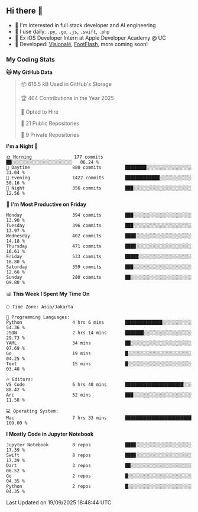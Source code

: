 ## Hi there 👋

- 🤖 I'm interested in full stack developer and AI engineering
- 🌱 I use daily: `.py`, `.go`, `.js`, `.swift`, `.php`
- 🍎 Ex iOS Developer Intern at Apple Developer Academy @ UC
- 🔨 Developed: [Visionalé](https://apps.apple.com/id/app/visional%C3%A9/id6737191146), [FootFlash](https://apps.apple.com/id/app/footflash/id6550905078), more coming soon!

### My Coding Stats

<!--START_SECTION:waka-->
**🐱 My GitHub Data** 

> 📦 616.5 kB Used in GitHub's Storage 
 > 
> 🏆 464 Contributions in the Year 2025
 > 
> 💼 Opted to Hire
 > 
> 📜 21 Public Repositories 
 > 
> 🔑 9 Private Repositories 
 > 
**I'm a Night 🦉** 

```text
🌞 Morning                177 commits         ██░░░░░░░░░░░░░░░░░░░░░░░   06.24 % 
🌆 Daytime                880 commits         ████████░░░░░░░░░░░░░░░░░   31.04 % 
🌃 Evening                1422 commits        █████████████░░░░░░░░░░░░   50.16 % 
🌙 Night                  356 commits         ███░░░░░░░░░░░░░░░░░░░░░░   12.56 % 
```
📅 **I'm Most Productive on Friday** 

```text
Monday                   394 commits         ███░░░░░░░░░░░░░░░░░░░░░░   13.90 % 
Tuesday                  396 commits         ███░░░░░░░░░░░░░░░░░░░░░░   13.97 % 
Wednesday                402 commits         ████░░░░░░░░░░░░░░░░░░░░░   14.18 % 
Thursday                 471 commits         ████░░░░░░░░░░░░░░░░░░░░░   16.61 % 
Friday                   533 commits         █████░░░░░░░░░░░░░░░░░░░░   18.80 % 
Saturday                 359 commits         ███░░░░░░░░░░░░░░░░░░░░░░   12.66 % 
Sunday                   280 commits         ██░░░░░░░░░░░░░░░░░░░░░░░   09.88 % 
```


📊 **This Week I Spent My Time On** 

```text
🕑︎ Time Zone: Asia/Jakarta

💬 Programming Languages: 
Python                   4 hrs 6 mins        ██████████████░░░░░░░░░░░   54.36 % 
JSON                     2 hrs 14 mins       ███████░░░░░░░░░░░░░░░░░░   29.73 % 
YAML                     34 mins             ██░░░░░░░░░░░░░░░░░░░░░░░   07.69 % 
Go                       19 mins             █░░░░░░░░░░░░░░░░░░░░░░░░   04.25 % 
Text                     15 mins             █░░░░░░░░░░░░░░░░░░░░░░░░   03.48 % 

🔥 Editors: 
VS Code                  6 hrs 40 mins       ██████████████████████░░░   88.42 % 
Arc                      52 mins             ███░░░░░░░░░░░░░░░░░░░░░░   11.58 % 

💻 Operating System: 
Mac                      7 hrs 33 mins       █████████████████████████   100.00 % 
```

**I Mostly Code in Jupyter Notebook** 

```text
Jupyter Notebook         8 repos             ████░░░░░░░░░░░░░░░░░░░░░   17.39 % 
Swift                    8 repos             ████░░░░░░░░░░░░░░░░░░░░░   17.39 % 
Dart                     3 repos             ██░░░░░░░░░░░░░░░░░░░░░░░   06.52 % 
Go                       2 repos             █░░░░░░░░░░░░░░░░░░░░░░░░   04.35 % 
Python                   2 repos             █░░░░░░░░░░░░░░░░░░░░░░░░   04.35 % 
```




 Last Updated on 19/09/2025 18:48:44 UTC
<!--END_SECTION:waka-->

<!--
**nico-samuelson/nico-samuelson** is a ✨ _special_ ✨ repository because its `README.md` (this file) appears on your GitHub profile.

Here are some ideas to get you started:

- 🔭 I’m currently working on ...
- 🌱 I’m currently learning ...
- 👯 I’m looking to collaborate on ...
- 🤔 I’m looking for help with ...
- 💬 Ask me about ...
- 📫 How to reach me: ...
- 😄 Pronouns: ...
- ⚡ Fun fact: ...
-->

